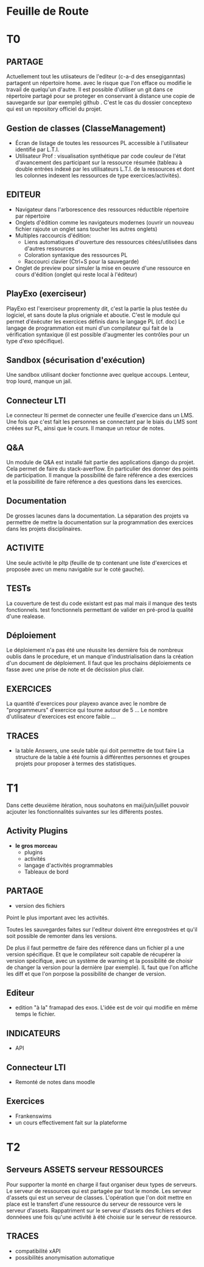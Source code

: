 



# Feuille de Route


# T0


## PARTAGE

Actuellement tout les utiisateurs de l'editeur (c-a-d des ensegiganntas) partagent un répertoire home.
avec le risque que l'on efface ou modifie le travail de quelqu'un d'autre.
Il est possible d'utiliser un git dans ce répertoire partagé pour se proteger en conservant à distance une copie de sauvegarde sur (par exemple) github .
C'est le cas du dossier conceptexo qui est un repository officiel du projet.



## Gestion de classes (ClasseManagement)

* Écran de listage de toutes les ressources PL accessible à
  l'utilisateur identifié par L.T.I.
* Utilisateur Prof : visualisation synthétique par code couleur de
  l'état d'avancement des participant sur la ressource résumée
  (tableau à double entrées indexé par les utilisateurs L.T.I. de la
  ressources et dont les colonnes indexent les ressources de type
  exercices/activités).


## EDITEUR

* Navigateur dans l'arborescence des ressources réductible répertoire
  par répertoire
* Onglets d'édition comme les navigateurs modernes (ouvrir un nouveau
  fichier rajoute un onglet sans toucher les autres onglets)
* Multiples raccourcis d'édition:
    - Liens automatiques d'ouverture des ressources citées/utilisées
      dans d'autres ressources
    - Coloration syntaxique des ressources PL
    - Raccourci clavier (Ctrl+S pour la sauvegarde)
* Onglet de preview pour simuler la mise en oeuvre d'une ressource en
  cours d'édition (onglet qui reste local à l'éditeur)


## PlayExo (exerciseur)

PlayExo est l'exerciseur proprementy dit, c'est la partie la plus testée du logiciel, et sans doute la plus origniale et aboutie. 
C'est le module qui permet d'éxécuter les exercices définis dans le langage PL (cf. doc)
Le langage de programmation est muni d'un compilateur qui fait de la vérification syntaxique (il est possible d'augmenter les contrôles pour un type d'exo spécifique).


## Sandbox (sécurisation d'exécution)

Une sandbox utilisant docker fonctionne avec quelque accoups. Lenteur, trop lourd, manque un jail.

## Connecteur LTI 

Le connecteur lti permet de connecter une feuille d'exercice dans un LMS. Une fois que c'est fait les personnes se connectant par le biais du LMS sont créées sur PL, ainsi que le cours.
Il manque un retour de notes.



## Q&A 

Un module de Q&A est installé fait partie des applications django du projet. Cela permet de faire du stack-averflow. En particulier des donner des points de participation.
Il manque la possibilité de faire référence a des exercices et la possibillité de faire référence a des questions dans les exercices.


## Documentation 
De grosses lacunes dans la documentation. La séparation des projets va permettre de mettre la documentation sur la programmation des exercices dans les projets disciplinaires.


## ACTIVITE  

Une seule activité le pltp (feuille de tp contenant une liste d'exercices et proposée avec un menu navigable sur le coté gauche).


## TESTs 

La couverture de test du code existant est pas mal mais il manque des tests fonctionnels. 
test fonctionnels permettant de valider en pré-prod la qualité d'une realease. 



## Déploiement 

Le déploiement n'a pas été une réussite les dernière fois de nombreux oublis dans le procedure, et un manque d'industrialisation dans la création d'un document de déploiement.
Il faut que les prochains déploiements ce fasse avec une prise de note et de décission plus clair. 




## EXERCICES 

La quantité d'exercices pour playexo avance avec le nombre de "programmeurs" d'exercice qui tourne autour de 5 ... 
Le nombre d'utilisateur d'exercices est encore faible ...


## TRACES

- la table Answers, une seule table qui doit permettre de tout faire
La structure de la table à été fournis à différenttes personnes et groupes projets pour proposer à termes des statistiques.




# T1

Dans cette deuxième itération, nous souhatons en mai/juin/juillet pouvoir acjouter les fonctionnalités suivantes sur les différents postes.



## Activity Plugins 

- **le gros morceau**  
    - plugins
    - activités
    - langage d'activités programmables
    - Tableaux de bord


## PARTAGE 
- version des fichiers 

Point le plus important avec les activités. 

Toutes les sauvegardes faites sur l'editeur doivent être enregostrées et qu'il soit possible de remonter dans les versions.

De plus il faut permettre de faire des référence dans un fichier pl a une version spécifique. 
Et que le compilateur soit capable de récupérer la version spécifique, avec un système de warning et la possibilité de choisir de changer la version pour la dernière (par exemple).
IL faut que l'on affiche les diff et que l'on porpose la possibilité de changer de version.



## Editeur 

- edition "à la" framapad des exos. L'idée est de voir qui modifie en même temps le fichier.



## INDICATEURS

- API 

## Connecteur LTI 

- Remonté de notes dans moodle 

## Exercices 

- Frankenswims 
- un cours effectivement fait sur la plateforme 



# T2

## Serveurs ASSETS serveur RESSOURCES 

Pour supporter la monté en charge il faut organiser deux types de serveurs.
Le serveur de ressources qui est partagée par tout le monde. 
Les serveur d'assets qui est un serveur de classes.
L'opération que l'on doit mettre en place est le transfert d'une ressource du serveur de ressource vers le serveur d'assets.
Rappatriment sur le serveur d'assets des fichiers et des donnéees une fois qu'une activité à été choisie sur le serveur de ressource.



## TRACES 

- compatibilité xAPI 
- possibilités anonymisation automatique

